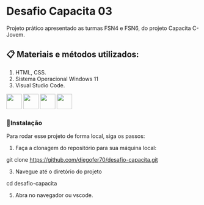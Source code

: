 # Desafio Capacita 03 
Projeto prático apresentado as turmas FSN4 e FSN6, do projeto Capacita C-Jovem. 

## 📋 Materiais e métodos utilizados:
1. HTML, CSS.
2. Sistema Operacional Windows 11
3. Visual Studio Code.

<div class="row">
<img src="https://cdn.jsdelivr.net/gh/devicons/devicon/icons/html5/html5-original-wordmark.svg" width="40px" height="40px" />
<img src="https://cdn.jsdelivr.net/gh/devicons/devicon/icons/css3/css3-original-wordmark.svg" width="40px" height="40px"/>
<img src="https://cdn.jsdelivr.net/gh/devicons/devicon/icons/vscode/vscode-original-wordmark.svg" width="40px" height="40px" />
<img src="https://cdn.jsdelivr.net/gh/devicons/devicon@latest/icons/windows/windows-original.svg" width="40px" height="40px"/>

### 🔧Instalação

Para rodar esse projeto de forma local, siga os passos:

1. Faça a clonagem do repositório para sua máquina local:

git clone https://github.com/diegofer70/desafio-capacita.git

3. Navegue até o diretório do projeto

cd desafio-capacita

5. Abra no navegador ou vscode. 